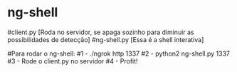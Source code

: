 # ng-shell

#client.py [Roda no servidor, se apaga sozinho para diminuir as possibilidades de detecção]
#ng-shell.py [Essa é a shell interativa]

#Para rodar o ng-shell:
#1 - ./ngrok http 1337
#2 - python2 ng-shell.py 1337
#3 - Rode o client.py no servidor
#4 - Profit!
